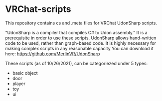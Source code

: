 # VRChat-scripts
This repository contains cs and .meta files for VRChat UdonSharp scripts.

"UdonSharp is a compiler that compiles C# to Udon assembly." It is a prerequisite in order to use these scripts.
UdonSharp allows hand-written code to be used, rather than graph-based code. It is highly necessary for making complex scripts in any reasonable capacity
You can download it here: https://github.com/MerlinVR/UdonSharp

These scripts (as of 10/26/2021), can be categoriezed under 5 types:
* basic object
* door
* player
* toy
* ui
